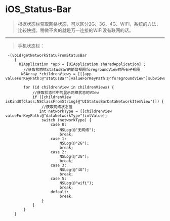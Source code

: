# iOS_Status-Bar

 > 根据状态栏获取网络状态，可以区分2G、3G、4G、WIFI，系统的方法，比较快捷。稍微不爽的就是万一连接的WIFI没有联网的话。


----------


>  手机状态栏：

 
  

  

     -(void)getNetworkStatuFromStatusBar
        {
          UIApplication *app = [UIApplication sharedApplication] ;
            //获取状态栏statusBar的前景视图foregroundView的所有子视图
           NSArray *childrenViews = [[[app valueForKeyPath:@"statusBar"]valueForKeyPath:@"foregroundView"]subviews];
            
            for (id childrenView in childrenViews) {
                //获取状态栏中的显示网络状态的VIew
                if ([childrenView isKindOfClass:NSClassFromString(@"UIStatusBarDataNetworkItemView")]) {
                    //获取网络状态值
                   int networkType = [[childrenView valueForKeyPath:@"dataNetworkType"]intValue];
                    switch (networkType) {
                        case 0:
                            NSLog(@"无网络");
                            break;
                        case 1:
                            NSLog(@"2G");
                            break;
                        case 2:
                            NSLog(@"3G");
                            break;
                        case 3:
                            NSLog(@"4G");
                            break;
                        case 5:
                            NSLog(@"wifi");
                            break;
                        default:
                            break;
                    }
                }
            }
        }
